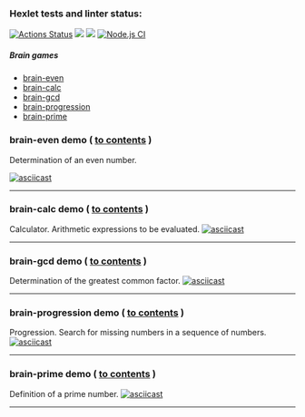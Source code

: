 ### Hexlet tests and linter status:
[![Actions Status](https://github.com/mylitvinov/frontend-project-lvl1/workflows/hexlet-check/badge.svg)](https://github.com/mylitvinov/frontend-project-lvl1/actions) <a href="https://codeclimate.com/github/codeclimate/codeclimate/maintainability"><img src="https://api.codeclimate.com/v1/badges/a99a88d28ad37a79dbf6/maintainability" /></a> 
<a href="https://codeclimate.com/github/codeclimate/codeclimate/test_coverage"><img src="https://api.codeclimate.com/v1/badges/a99a88d28ad37a79dbf6/test_coverage" /></a>
[![Node.js CI](https://github.com/mylitvinov/frontend-project-lvl1/workflows/Node.js%20CI/badge.svg)](https://github.com/mylitvinov/frontend-project-lvl1/actions)


##### Brain games
* [brain-even](#brain-even)
* [brain-calc](#brain-calc)
* [brain-gcd](#brain-gcd)
* [brain-progression](#brain-progression)
* [brain-prime](#brain-prime)


### brain-even demo ( [to contents](#contents) ) <a name="brain-even"></a>
Determination of an even number.

[![asciicast](https://asciinema.org/a/X2pH415euEOlZQWBEGLlX0JcL.svg)](https://asciinema.org/a/X2pH415euEOlZQWBEGLlX0JcL)

---

### brain-calc demo ( [to contents](#contents) ) <a name="brain-calc"></a>
Calculator. Arithmetic expressions to be evaluated.
[![asciicast](https://asciinema.org/a/429437.svg)](https://asciinema.org/a/429437)

---

### brain-gcd demo ( [to contents](#contents) ) <a name="brain-gcd"></a>
Determination of the greatest common factor.
[![asciicast](https://asciinema.org/a/M46oL5KXL1Bq6Pe8ZlfAsFS13.svg)](https://asciinema.org/a/M46oL5KXL1Bq6Pe8ZlfAsFS13)

---

### brain-progression demo ( [to contents](#contents) ) <a name="brain-progression"></a>
Progression. Search for missing numbers in a sequence of numbers.
[![asciicast](https://asciinema.org/a/NHlOdABu9hto7PRjbH9sje1qx.svg)](https://asciinema.org/a/NHlOdABu9hto7PRjbH9sje1qx)

---

### brain-prime demo ( [to contents](#contents) ) <a name="brain-prime"></a>
Definition of a prime number.
[![asciicast](https://asciinema.org/a/1M27HHQ0YAihfqPQQnhu4J4CM.svg)](https://asciinema.org/a/1M27HHQ0YAihfqPQQnhu4J4CM)


---
